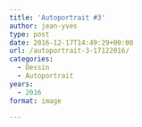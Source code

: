 ```yaml
---
title: 'Autoportrait #3'
author: jean-yves
type: post
date: 2016-12-17T14:49:29+00:00
url: /autoportrait-3-17122016/
categories:
  - Dessin
  - Autoportrait
years:
  - 2016
format: image

---
```

